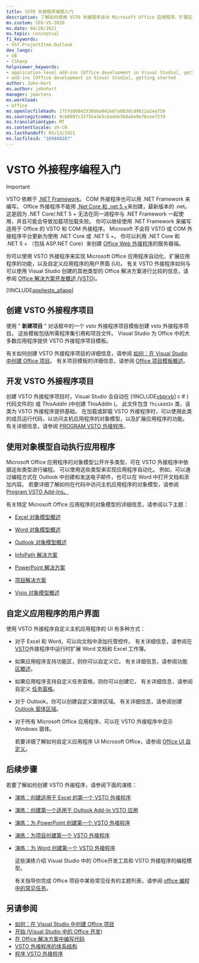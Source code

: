 ```yaml
---
title: VSTO 外接程序编程入门
description: 了解如何使用 VSTO 外接程序自动 Microsoft Office 应用程序、扩展应用程序的功能以及自定义应用程序的用户界面。
ms.custom: SEO-VS-2020
ms.date: 04/28/2021
ms.topic: conceptual
f1_keywords:
- VST.ProjectItem.Outlook
dev_langs:
- VB
- CSharp
helpviewer_keywords:
- application-level add-ins [Office development in Visual Studio], getting started
- add-ins [Office development in Visual Studio], getting started
author: John-Hart
ms.author: johnhart
manager: jmartens
ms.workload:
- office
ms.openlocfilehash: 1757dd6042536b6a042e67a8b3dcd9b12a2ea758
ms.sourcegitcommit: 9cb0097c33755a3e5cbadde3b0a6e9e76cee727d
ms.translationtype: MT
ms.contentlocale: zh-CN
ms.lasthandoff: 05/13/2021
ms.locfileid: "109848287"
---
```

# <a name="get-started-programming-vsto-add-ins"></a>VSTO 外接程序编程入门
> [!IMPORTANT]
> VSTO 依赖于 [.NET Framework](https://docs.microsoft.com/dotnet/framework/get-started/overview)。 COM 外接程序也可以用 .NET Framework 来编写。 Office 外接程序不能用 [.Net Core 和 .net 5 +](https://docs.microsoft.com/dotnet/core/dotnet-five)来创建，最新版本的 .net。 这是因为 .NET Core/.NET 5 + 无法在同一进程中与 .NET Framework 一起使用，并且可能会导致加载项加载失败。 你可以继续使用 .NET Framework 来编写适用于 Office 的 VSTO 和 COM 外接程序。 Microsoft 不会将 VSTO 或 COM 外接程序平台更新为使用 .NET Core 或 .NET 5 +。 你可以利用 .NET Core 和 .NET 5 + （包括 ASP.NET Core）来创建 [Office Web 外接程序](https://docs.microsoft.com/office/dev/add-ins/overview/office-add-ins)的服务器端。

  你可以使用 VSTO 外接程序来实现 Microsoft Office 应用程序自动化、扩展应用程序的功能，以及自定义应用程序的用户界面 (UI)。 有关 VSTO 外接程序如何与可以使用 Visual Studio 创建的其他类型的 Office 解决方案进行比较的信息，请参阅 [Office 解决方案开发概述 &#40;VSTO&#41;](../vsto/office-solutions-development-overview-vsto.md)。

 [!INCLUDE[appliesto_allapp](../vsto/includes/appliesto-allapp-md.md)]

## <a name="create-vsto-add-in-projects"></a>创建 VSTO 外接程序项目
 使用 " **新建项目** " 对话框中的一个 vsto 外接程序项目模板创建 vsto 外接程序项目。 这些模板包括所需程序集引用和项目文件。 Visual Studio 为 Office 中的大多数应用程序提供 VSTO 外接程序项目模板。

 有关如何创建 VSTO 外接程序项目的详细信息，请参阅 [如何：在 Visual Studio 中创建 Office 项目](../vsto/how-to-create-office-projects-in-visual-studio.md)。 有关项目模板的详细信息，请参阅 [Office 项目模板概述](../vsto/office-project-templates-overview.md)。

## <a name="develop-vsto-add-in-projects"></a>开发 VSTO 外接程序项目
 创建 VSTO 外接程序项目时，Visual Studio 会自动在 [!INCLUDE[vbprvb](../sharepoint/includes/vbprvb-md.md)] c # ) 代码文件的) 或 *ThisAddIn* (中创建 ThisAddIn (。 此文件包含 `ThisAddIn` 类，该类为 VSTO 外接程序提供基础。 在加载或卸载 VSTO 外接程序时，可以使用此类的成员运行代码，以访问主机应用程序的对象模型，以及扩展应用程序的功能。 有关详细信息，请参阅 [PROGRAM VSTO 外接程序](../vsto/programming-vsto-add-ins.md)。

## <a name="automate-applications-by-using-the-object-models"></a>使用对象模型自动执行应用程序
 Microsoft Office 应用程序的对象模型公开许多类型，可在 VSTO 外接程序中依据这些类型进行编程。 可以使用这些类型来实现应用程序自动化。 例如，可以通过编程方式在 Outlook 中创建和发送电子邮件，也可以在 Word 中打开文档和添加内容。 若要详细了解如何在代码中访问主机应用程序的对象模型，请参阅[Program VSTO Add-Ins。](../vsto/programming-vsto-add-ins.md)

 有关特定 Microsoft Office 应用程序的对象模型的详细信息，请参阅以下主题：

- [Excel 对象模型概述](../vsto/excel-object-model-overview.md)

- [Word 对象模型概述](../vsto/word-object-model-overview.md)

- [Outlook 对象模型概述](../vsto/outlook-object-model-overview.md)

- [InfoPath 解决方案](../vsto/infopath-solutions.md)

- [PowerPoint 解决方案](../vsto/powerpoint-solutions.md)

- [项目解决方案](../vsto/project-solutions.md)

- [Visio 对象模型概述](../vsto/visio-object-model-overview.md)

## <a name="customize-the-user-interface-of-applications"></a>自定义应用程序的用户界面
 使用 VSTO 外接程序自定义主机应用程序的 UI 有多种方式：

- 对于 Excel 和 Word，可以向文档中添加托管控件。 有关详细信息，请参阅在 [VSTO](../vsto/extending-word-documents-and-excel-workbooks-in-vsto-add-ins-at-run-time.md)外接程序中运行时扩展 Word 文档和 Excel 工作簿。

- 如果应用程序支持功能区，则你可以自定义它。 有关详细信息，请参阅功能 [区概述](../vsto/ribbon-overview.md)。

- 如果应用程序支持自定义任务窗格，则你可以创建它。 有关详细信息，请参阅自定义 [任务窗格](../vsto/custom-task-panes.md)。

- 对于 Outlook，你可以创建自定义窗体区域。 有关详细信息，请参阅创建 [Outlook 窗体区域](../vsto/creating-outlook-form-regions.md)。

- 对于所有 Microsoft Office 应用程序，可以在 VSTO 外接程序中显示 Windows 窗体。

  若要详细了解如何自定义应用程序 UI Microsoft Office，请参阅 [Office UI 自定义](../vsto/office-ui-customization.md)。

## <a name="next-steps"></a>后续步骤
 若要了解如何创建 VSTO 外接程序，请参阅下面的演练：

- [演练：创建适用于 Excel 的第一个 VSTO 外接程序](../vsto/walkthrough-creating-your-first-vsto-add-in-for-excel.md)

- [演练：创建第一个适用于 Outlook Add-In VSTO 应用](../vsto/walkthrough-creating-your-first-vsto-add-in-for-outlook.md)

- [演练：为 PowerPoint 创建第一个 VSTO 外接程序](../vsto/walkthrough-creating-your-first-vsto-add-in-for-powerpoint.md)

- [演练：为项目创建第一个 VSTO 外接程序](../vsto/walkthrough-creating-your-first-vsto-add-in-for-project.md)

- [演练：为 Word 创建第一个 VSTO 外接程序](../vsto/walkthrough-creating-your-first-vsto-add-in-for-word.md)

  这些演练介绍 Visual Studio 中的 Office开发工具和 VSTO 外接程序的编程模型。

  有关指导你完成 Office 项目中某些常见任务的主题列表，请参阅 [office 编程中的常见任务](../vsto/common-tasks-in-office-programming.md)。

## <a name="see-also"></a>另请参阅
- [如何：在 Visual Studio 中创建 Office 项目](../vsto/how-to-create-office-projects-in-visual-studio.md)
- [开始 &#40;Visual Studio 中的 Office 开发&#41;](../vsto/getting-started-office-development-in-visual-studio.md)
- [在 Office 解决方案中编写代码](../vsto/writing-code-in-office-solutions.md)
- [VSTO 外接程序的体系结构](../vsto/architecture-of-vsto-add-ins.md)
- [程序 VSTO 外接程序](../vsto/programming-vsto-add-ins.md)
